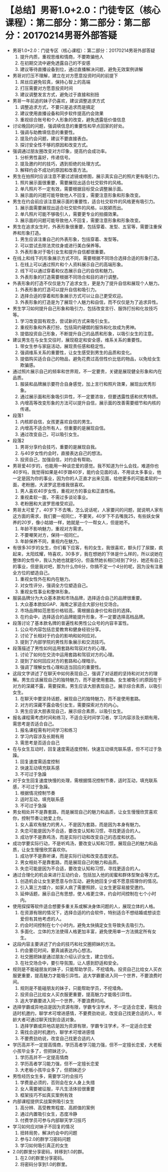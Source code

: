 # 【总结】男哥1.0+2.0：门徒专区（核心课程）：第二部分：第二部分：第二部分：20170214男哥外部答疑

-   男哥1.0+2.0：门徒专区（核心课程）：第二部分：20170214男哥外部答疑
    1.  提升内质，重视思维和情商，不要欺骗他人
    2.  在初期交流中避免透露自己的不安感
    3.  建议等待直播设备到位，通过直播解决问题，避免无效案例讲解
-   男哥对打压不理解，建立在对方愿意投资时间的前提下
    1.  屌丝应避免较真，保持心智上的高端
    2.  打压需要对方愿意投资时间
    3.  建议调整发言方式，避免过于直接和别扭
-   男哥一年前追的妹子仍喜欢，建议调整追求方式
    1.  调整追求方式，不要只是追求而是搞定
    2.  建议使用直播设备和同步软件提高约会效果
    3.  重视综合账号和个人形象的改变，避免透露低价值信息
-   讨论晚回的问题，强调填信息的重要性和早点回家的好处。
    1.  强调与助教填信息的重要性。
    2.  提及约会问题，建议不要直接表白。
    3.  探讨安全性不够的原因和改变方式。
-   强调通过朋友圈改变对方印象，提高约会成功率。
    1.  分析男性喜好，传递信号。
    2.  提及邀约时的技巧，遇到拒绝的处理方式。
    3.  解释约会不成功的原因和改善方法。
-   男生在拍照时应该注意不要过滤镜或修图，展示真实自己的照片更有吸引力。
    1.  照片展示面很重要，需要展现出适合社交软件的风格。
    2.  单凡照片不一定有效，需要根据目标受众调整展示面。
    3.  展示面的问题可能导致他人不回复，需要注意形象和形象改变。
-   男生在约会前应该注意展示面的重要性，适合社交软件的风格更有吸引力。
    1.  展示面需要展现出适合社交软件的风格，以脱颖而出。
    2.  单凡照片可能不够吸引人，需要更专业的拍摄效果。
    3.  展示面的问题可能导致他人不回复，需要注意形象和形象改变。
-   男生在追求女生时，外表形象很重要，包括穿着、发型、五官等，需要注重保养和形象打造。
    1.  男生应该注重自己的外表形象，包括穿着、发型等。
    2.  可以尝试去除法灵纹身或进行美白保养等。
    3.  外表形象对于吸引女生和提升自信都很重要。
-   在线上和线下的形象展示方式不同，需要根据不同场合选择合适的形象打造。
    1.  在线上可以通过照片和个人资料展示自己的高端形象。
    2.  线下可以通过穿着和仪态展示自己的自信和魅力。
    3.  外表形象的打造需要根据不同场合和目的进行调整。
-   外表形象的打造不仅仅是为了追求女生，更是为了提升自信和展现个人魅力。
    1.  外表形象的打造可以提升自信和吸引力。
    2.  选择合适的穿着和形象展示方式可以让自己更受欢迎。
    3.  外表形象的打造是为了展现个人魅力和自信，而不仅仅是为了追求异性。
-   男生学习如何提升自己形象和吸引力，包括改变言行、服饰打扮和化妆技巧等。
    1.  学习改变固有观念，尝试新的方式来吸引女生。
    2.  重视形象和外表打扮，包括简约硬朗的服饰和化妆成为男神。
    3.  提倡投资自己形象，不断提升自己的品质和形象，以吸引女生的注意。
-   建议男生在与女生交往时，展现稳定和安全感，维系关系的重要性。
    1.  带女生参与家庭活动，展现责任感和稳定性。
    2.  强调维系关系的重要性，让女生感受到男生的品质和变化。
    3.  提倡购买适合自己的物品，避免花费过高但性价比低的物品，以免给女生欺骗感。
-   通过照片展示自己的频率和世界观，不一定要贵，关键是展现健全形象和内在品质。
    1.  服装和品牌展示要符合自身感觉，加上言行和照片效果，展现出优秀形象。
    2.  通过展示面和形象吸引异性，不一定要浓妆，但要透露性感和优秀特质。
    3.  内增高等改变形象的方法可以提升自信，展示面的改善需要细节和内核的传递。
-   段落1
    1.  内核即自信，女孩更喜欢自信的男生。
    2.  内增高不适合所有人，但重要的是展现自信。
    3.  通过改变自己，可以吸引女生。
-   段落2
    1.  男哥分享约会技巧，重要的是展现自我。
    2.  与40岁女性约会时，直接表达自己的想法。
    3.  投资自己，加强自信，对约会有帮助。
-   男哥爱40岁的，也能用一种谈恋爱的感觉。我不知道为什么会找，难道你也40岁吗，我觉得如果是40岁跟40岁，能约会见面的话，不用谈太多事业，他一定是因为你的事业，因为你的人正直才出来见面，给他更多的可能柔软的一面，老粉圈，大波罗这思维我很喜欢。
    1.  男人喜欢40岁女性，重视对方的事业和正直性格。
    2.  重视柔软一面，不需过多谈论事业。
    3.  老粉圈和大波罗思维受欢迎。
-   男哥太可爱了，40岁下不去嘴，怎么说话呢，人家要问的问题，就说明人家有这方面的需求，我们要一视同仁，不要笑，40岁下不去嘴我25，有些妖女保养的20岁，像小姑娘一样，她就是一个一帮女人，但是她不。
    1.  年龄不影响魅力，重视对方需求。
    2.  不要嘲笑对方，保持一视同仁。
    3.  年龄保养不同，重视内在魅力。
-   有很多30岁的女生，你们看下应客，有的女生，我很喜欢，额头打了尿酸，疯起来，太阳炫耀，特喜欢，30多岁，我在想她的下体是什么样的，所以说她在整体的女性中，我认为她也就是5分。但虽然她长相已经到了9分，她还有自己的事业，但是我对吧，那为什么你6分，你搞不定一个4分的呢，因为没有注重全方位的塑造自己。
    1.  重视女性外在和内在魅力。
    2.  对女性评分，强调全方位塑造自己。
    3.  重视女性事业和整体形象。
-   服装品牌分为大众基本款和市场品牌，选择适合自己的品牌很重要。
    1.  大众基本款如GAP、海南之家适合大部分社交场合。
    2.  市场品牌如范思哲价格较高，需根据自身价位和目的选择。
    3.  在约会中，选择适合的品牌能提升形象，不一定要选择高档品牌。
-   段落讨论了基本款名牌的普遍性和男性公众号的内容丰富性。
    1.  公众号内容包括恋爱教育和健身经验分享。
    2.  讨论了长相对于约会的影响和如何应对。
    3.  提到了内部学院的男性形象展示和交流技巧。
-   段落描述了男性如何运用套路和驾驭对方的心理。
    1.  讨论了如何在交流中运用套路和驾驭对方的心理。
    2.  提到了如何回应对方的套路和心理暗示。
    3.  强调了理解女性心理和适当回应的重要性。
-   这段文字讲述了在聊天中如何表现自己，强调了对话题的坚持和对对方的理解。男生应该展现自己的独特魅力，而不是使用套路。女生被吸引的原因在于对方的深藏不露，需要探索。男生应该大胆表现自己，展示综合素质，以吸引女生。
    1.  在聊天中要坚持话题，展现自己的独特魅力，而不是使用套路。
    2.  对方的深藏不露会吸引女生，需要探索对方的内心。
    3.  男生应该大胆表现自己，展示综合素质，以吸引女生。
-   报名课程需考虑时间和练习，不适合无时间学习者，学习内容涉及长期有用，需思考是否适合自己。
    1.  报名课程需有时间学习和练习
    2.  学习内容涉及长期有用
    3.  需思考是否适合自己
-   在与女生互动时，回复速度需适度控制，快速互动填充联系感，但不可过于急躁。
    1.  回复速度需适度控制
    2.  快速互动填充联系感
    3.  不可过于急躁
-   对于女生回复速度快慢的处理，需根据情况控制节奏，适时互动，填充联系感，不可过于急躁。
    1.  根据情况控制节奏
    2.  适时互动，填充联系感
    3.  不可过于急躁
-   男女相处并不是靠套路，而是展现自己的魅力和品质，让女生慢慢欣赏喜欢你，控制节奏让她爱上你。
    1.  女人喜欢有魅力的男人，不是因为套路，而是因为本身有魅力。
    2.  失恋可能是因为不合适，要改变认知和习惯，寻找更适合的人。
    3.  成功学不是靠鸡汤，而是实际行动和改变自己的态度和状态。
-   成功学要实际行动，不是听鸡汤，要改变认知和习惯，展现自己的魅力和品质，让女生慢慢欣赏喜欢你。
    1.  成功学不是靠听课，而是实际行动和改变态度状态。
    2.  男女相处不是靠套路，而是展现自己的魅力和品质。
    3.  失恋可能是因为不合适，要改变认知和习惯，寻找更适合的人。
-   通过合理化的机会来进行互动约会，包括加入他的闺蜜和群体型聚会等方式。
    1.  创造机会让女生更愿意与你互动，避免她回复少或不愿意搭理你的情况。
    2.  引入第三方媒介，如家人病了需要照顾，让女生更容易接受邀约。
    3.  延伸话题，展示自己有思想，使人格更立体，约会时间控制在七个小时内。
-   使用探探等软件适合想要多重关系或解决身体问题的人，展现立体的人格。
    1.  在资源有限的情况下，选择合适的约会软件，特别适合不想结婚或想谈恋爱但有其他考虑的人。
    2.  约会时间控制在七个小时内，避免太快搞定女生导致失去吸引力。
    3.  多面化、立体的方法使得人格更加丰富，避免使用单一方法搞定所有女生。
-   这段内容主要讲述了约会的技巧和社交圈把妹的方法。
    1.  约会要花时间，要真诚表达内心想法。
    2.  社交圈把妹是通过朋友介绍认识女生，建立信任。
    3.  在社交场合中，要引导氛围，让人感到舒适和安全。
-   规则是不能碰朋友的妹子，只能帮助学员，不挖墙角。投资自己比给女人买衣服更重要，提高魅力才能吸引异性。追大学霸要进入同一个世界，不要浪费时间。
    1.  规则是不能碰朋友的妹子，只能帮助学员，不挖墙角。
    2.  投资自己比给女人买衣服更重要，提高魅力才能吸引异性。
    3.  追大学霸要进入同一个世界，不要浪费时间。
-   选择学霸或异地店是因为资源有限，学霸专注学术，不一定适合恋爱，需找合适时机邀约，聊学术可增进感情，不要费劲劝说，改变自己找更合适的人，年龄大者可通过聊天找到合适对象。
    1.  选择学霸或异地店是因为资源有限，学霸专注学术，不一定适合恋爱
    2.  需找合适时机邀约，聊学术可增进感情
    3.  不要费劲劝说，改变自己找更合适的人
-   学历高并不一定提高情商，学历高者学习能力强，但不一定擅长恋爱，大老板小孩毕业多了，但把妹还少。
    1.  学历高并不一定提高情商
    2.  学历高者学习能力强，但不一定擅长恋爱
    3.  大老板小孩毕业多了，但把妹还少
-   男性经历女生多，需要学习约会技巧
    1.  学费是必须的，否则会在女人身上失措
    2.  女人需要被征服，平凡生活体验很重要
    3.  框架技巧不如真实案例有效
-   内部课程提供实战案例吸引女生
    1.  高分辨、高受教育程度、高颜值的案例
    2.  通过内置吸引女生，态度冷静
    3.  付费学员可参与内部聊天学习技巧
-   学习如何应对妹子不回复的情况
    1.  扭转局势，解决约会中的问题
    2.  参与2.0的群学习密码问题
    3.  学习如何吸引真正的女生
-   2.0的群里分享密码，转移到1.0的群。 
    1.  在2.0的群里分享密码。
    2.  将密码分享到1.0的群里。